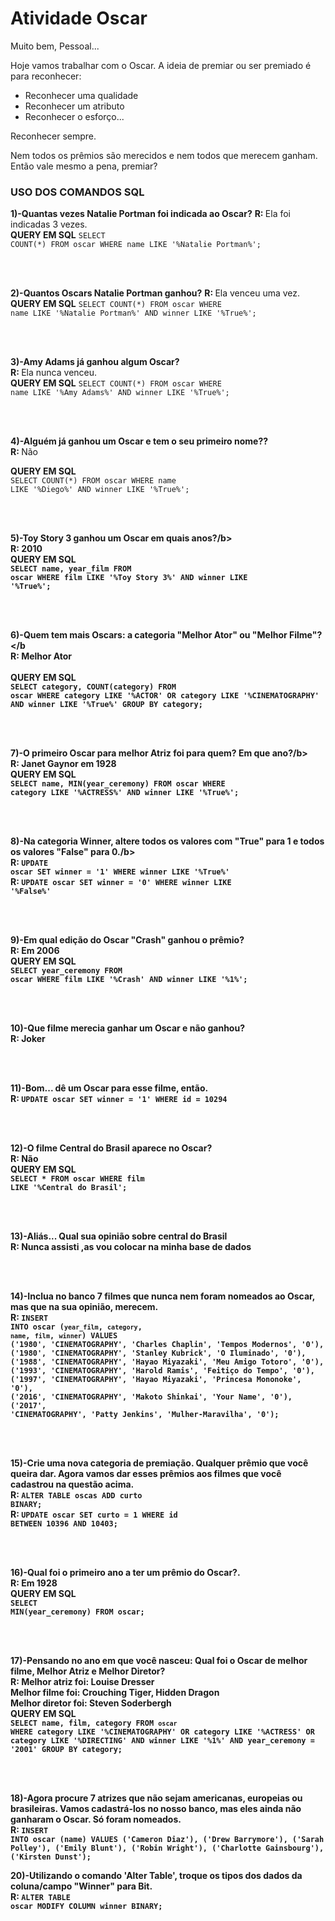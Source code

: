 # Atividade Oscar

Muito bem, Pessoal... 

Hoje vamos trabalhar com o Oscar.
A ideia de premiar ou ser premiado é para reconhecer:
- Reconhecer uma qualidade
- Reconhecer um atributo
- Reconhecer o esforço... 

Reconhecer sempre.

Nem todos os prêmios são merecidos e nem todos que merecem ganham. 
Então vale mesmo a pena, premiar? 


<h3>USO DOS COMANDOS SQL</h3>

<b>1)-Quantas vezes Natalie Portman foi indicada ao Oscar?</b>
<b>R: </b>Ela foi indicadas 3 vezes. <br>
<b>QUERY EM SQL</b>
<code>SELECT COUNT(*) FROM oscar WHERE name LIKE '%Natalie Portman%';</code>

<br><br>

<b>2)-Quantos Oscars Natalie Portman ganhou?</b>
<b>R: </b>Ela venceu uma vez. <br> 
<b>QUERY EM SQL</b>
<code>SELECT COUNT(*) FROM oscar WHERE name LIKE '%Natalie Portman%' AND winner LIKE '%True%';</code>

<br><br>

<b>3)-Amy Adams já ganhou algum Oscar?</b><br>
<b>R: </b>Ela nunca venceu. <br>
<b>QUERY EM SQL</b>
<code>SELECT COUNT(*) FROM oscar WHERE name LIKE '%Amy Adams%' AND winner LIKE '%True%';</code>

<br><br>

<b>4)-Alguém já ganhou um Oscar e tem o seu primeiro nome??</b><br>
<b>R: </b>Não <br>

<b>QUERY EM SQL</b><br>
<code>SELECT COUNT(*) FROM oscar WHERE name LIKE '%Diego%' AND winner LIKE '%True%';</code>

<br><br>


<b>5)-Toy Story 3 ganhou um Oscar em quais anos?/b><br>
<b>R: </b>2010 <br>
<b>QUERY EM SQL</b><br>
<code>SELECT name, year_film FROM oscar WHERE film LIKE '%Toy Story 3%' AND winner LIKE '%True%';</code>

<br><br>
  
<b>6)-Quem tem mais Oscars: a categoria "Melhor Ator" ou "Melhor Filme"?</b <br>
<b>R: </b>Melhor Ator <br>  
<b>QUERY EM SQL</b><br>
<code>SELECT category, COUNT(category) FROM oscar WHERE category LIKE '%ACTOR' OR category LIKE '%CINEMATOGRAPHY' AND winner LIKE '%True%' GROUP BY category;</code>

<br><br>
 
<b>7)-O primeiro Oscar para melhor Atriz foi para quem? Em que ano?/b><br>
<b>R: </b>Janet Gaynor em 1928<br>
<b>QUERY EM SQL</b><br>
<code>SELECT name, MIN(year_ceremony) FROM oscar WHERE category LIKE '%ACTRESS%' AND winner LIKE '%True%';</code>

<br><br>

<b>8)-Na categoria Winner, altere todos os valores com "True" para 1 e todos os valores "False" para 0./b><br>
<b>R: </b> <code>UPDATE  oscar SET winner = '1' WHERE winner LIKE '%True%'</code><br>
<b>R: </b> <code>UPDATE  oscar SET winner = '0' WHERE winner LIKE '%False%'</code>
  
<br><br>

 
<b>9)-Em qual edição do Oscar "Crash" ganhou o prêmio?</b><br>
<b>R: </b>Em 2006<br>
<b>QUERY EM SQL</b><br>
<code>SELECT year_ceremony FROM oscar WHERE film LIKE '%Crash' AND winner LIKE '%1%';</code>

<br><br>

<b>10)-Que filme merecia ganhar um Oscar e não ganhou?</b><br>
<b>R: </b>Joker<br>

<br><br>

<b>11)-Bom... dê um Oscar para esse filme, então.</b><br>
<b>R: </b> <code>UPDATE oscar SET winner = '1' WHERE id = 10294</code>

<br><br>
  
<b>12)-O filme Central do Brasil aparece no Oscar?</b><br>
<b>R: </b>Não<br>
<b>QUERY EM SQL</b><br>
<code>SELECT * FROM oscar WHERE film LIKE '%Central do Brasil';</code>
  
<br><br>

<b>13)-Aliás... Qual sua opinião sobre central do Brasil</b><br>
<b>R: </b>Nunca assisti ,as vou colocar na minha base de dados<br>

<br><br>
  
<b>14)-Inclua no banco 7 filmes que nunca nem foram nomeados ao Oscar, mas que na sua opinião, merecem.</b><br>
 <b>R: </b><code>INSERT INTO oscar (`year_film`, `category`, `name`, `film`, `winner`) VALUES ('1980', 'CINEMATOGRAPHY', 'Charles Chaplin', 'Tempos Modernos', '0'), ('1980', 'CINEMATOGRAPHY', 'Stanley Kubrick', 'O Iluminado', '0'), ('1988', 'CINEMATOGRAPHY', 'Hayao Miyazaki', 'Meu Amigo Totoro', '0'), ('1993', 'CINEMATOGRAPHY', 'Harold Ramis', 'Feitiço do Tempo', '0'), ('1997', 'CINEMATOGRAPHY', 'Hayao Miyazaki', 'Princesa Mononoke', '0'), ('2016', 'CINEMATOGRAPHY', 'Makoto Shinkai', 'Your Name', '0'), ('2017', 'CINEMATOGRAPHY', 'Patty Jenkins', 'Mulher-Maravilha', '0');</code>  

<br><br>
  
<b>15)-Crie uma nova categoria de premiação. Qualquer prêmio que você queira dar. Agora vamos dar esses prêmios aos filmes que você cadastrou na questão acima.</b><br>
<b>R: </b><code>ALTER TABLE oscas ADD curto BINARY;</code>  <br>
<b>R: </b><code>UPDATE oscar SET curto = 1 WHERE id BETWEEN 10396 AND 10403;</code>  
  
<br><br>  
  
  <b>16)-Qual foi o primeiro ano a ter um prêmio do Oscar?.</b><br>
<b>R: </b> Em 1928 <br>
<b>QUERY EM SQL</b><br>
<code>SELECT MIN(year_ceremony) FROM oscar;</code>  
  
<br><br>  
  
 
 <b>17)-Pensando no ano em que você nasceu: Qual foi o Oscar de melhor filme, Melhor Atriz e Melhor Diretor?</b><br>
<b>R: </b>Melhor atriz foi: Louise Dresser<br>
          Melhor filme foi: Crouching Tiger\, Hidden Dragon<br>
          Melhor diretor foi: Steven Soderbergh<br>
<b>QUERY EM SQL</b><br>
<code>SELECT name, film, category FROM `oscar` WHERE category LIKE '%CINEMATOGRAPHY' OR category LIKE '%ACTRESS' OR category LIKE '%DIRECTING' AND winner LIKE '%1%' AND year_ceremony = '2001' GROUP BY category;</code>
  
<br><br>
  
 <b>18)-Agora procure 7 atrizes que não sejam americanas, europeias ou brasileiras.  Vamos cadastrá-los no nosso banco, mas eles ainda não ganharam o Oscar. Só foram nomeados.
</b><br>
<b>R: </b><code>INSERT INTO oscar (name) VALUES ('Cameron Diaz'), ('Drew Barrymore'), ('Sarah Polley'), ('Emily Blunt'), ('Robin Wright'), ('Charlotte Gainsbourg'), ('Kirsten Dunst');</code>  <br>
  
 <b>20)-Utilizando o comando 'Alter Table', troque os tipos dos dados da coluna/campo "Winner" para Bit.</b><br>
<b>R: </b><code>ALTER TABLE oscar MODIFY COLUMN winner BINARY;</code>  <br>
  
  
  
  
